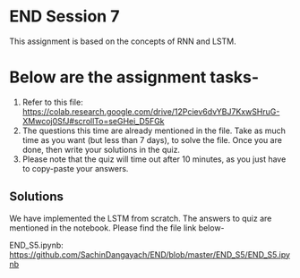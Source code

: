 # END Session 7

This assignment is based on the concepts of RNN and LSTM.

# Below are the assignment tasks-

1. Refer to this file: https://colab.research.google.com/drive/12Pciev6dvYBJ7KxwSHruG-XMwcoj0SfJ#scrollTo=seGHei_D5FGk
2. The questions this time are already mentioned in the file. Take as much time as you want (but less than 7 days), to solve the file. Once you are done, then write your solutions in the quiz.
3. Please note that the quiz will time out after 10 minutes, as you just have to copy-paste your answers.

## Solutions

We have implemented the LSTM from scratch. The answers to quiz are mentioned in the notebook.
Please find the file link below-

END_S5.ipynb: https://github.com/SachinDangayach/END/blob/master/END_S5/END_S5.ipynb
